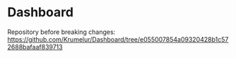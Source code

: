 # Dashboard

Repository before breaking changes: https://github.com/Krumelur/Dashboard/tree/e055007854a09320428b1c572688bafaaf839713